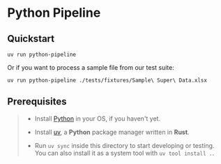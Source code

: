 Python Pipeline
===============

Quickstart
----------

```shell
uv run python-pipeline
```
Or if you want to process a sample file from our test suite:

```shell
uv run python-pipeline ./tests/fixtures/Sample\ Super\ Data.xlsx
```

Prerequisites
-------------

> - Install [Python](https://www.python.org/) in your OS, if you
>   haven't yet.
>
> - Install [uv](https://docs.astral.sh/uv), a **Python** package manager
>   written in **Rust**.
>
> - Run `uv sync` inside this directory to start developing or
>   testing. You can also install it as a system tool with
>   `uv tool install .`.
